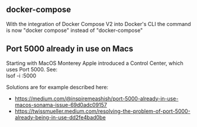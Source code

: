 ## docker-compose
With the integration of Docker Compose V2 into Docker's CLI the command is now "docker compose" instead of "docker-compose"

## Port 5000 already in use on Macs
Starting with MacOS Monterey Apple introduced a Control Center, which uses Port 5000. See:  
lsof -i :5000  

Solutions are for example described here: 
- https://medium.com/@inspiremeashish/port-5000-already-in-use-macos-sonama-issue-69d0adc09157
- https://twissmueller.medium.com/resolving-the-problem-of-port-5000-already-being-in-use-dd2fe4bad0be
